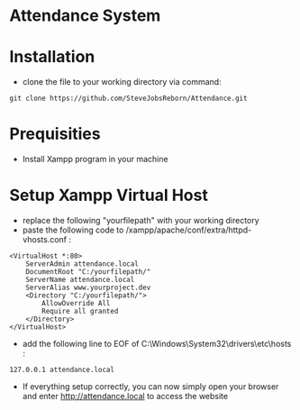 # Attendance System

# Installation
- clone the file to your working directory via command:
```
git clone https://github.com/SteveJobsReborn/Attendance.git
```

# Prequisities
- Install Xampp program in your machine

# Setup Xampp Virtual Host
- replace the following "yourfilepath" with your working directory
- paste the following code to /xampp/apache/conf/extra/httpd-vhosts.conf :
```
<VirtualHost *:80>
    ServerAdmin attendance.local
    DocumentRoot "C:/yourfilepath/"
    ServerName attendance.local
    ServerAlias www.yourproject.dev
    <Directory "C:/yourfilepath/">
        AllowOverride All
        Require all granted
    </Directory>
</VirtualHost>
```
- add the following line to EOF of C:\Windows\System32\drivers\etc\hosts :
```
127.0.0.1 attendance.local
```
- If everything setup correctly, you can now simply open your browser and enter http://attendance.local to access the website




